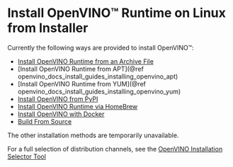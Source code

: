 # Install OpenVINO™ Runtime on Linux from Installer

Currently the following ways are provided to install OpenVINO™:

* [Install OpenVINO Runtime from an Archive File](installing-openvino-from-archive-linux.md)
* [Install OpenVINO Runtime from APT](@ref openvino_docs_install_guides_installing_openvino_apt)
* [Install OpenVINO Runtime from YUM](@ref openvino_docs_install_guides_installing_openvino_yum)
* [Install OpenVINO from PyPI](installing-openvino-pip.md)
* [Install OpenVINO Runtime via HomeBrew](installing-openvino-brew.md)
* [Install OpenVINO with Docker](installing-openvino-docker-linux.md)
* [Build From Source](https://github.com/openvinotoolkit/openvino/wiki/BuildingCode)

The other installation methods are temporarily unavailable.

For a full selection of distribution channels, see the [OpenVINO Installation Selector Tool](https://www.intel.com/content/www/us/en/developer/tools/openvino-toolkit/download.html)
